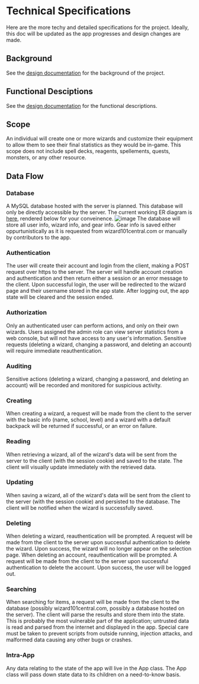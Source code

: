 # Technical Specifications
Here are the more techy and detailed specifications for the project.
Ideally, this doc will be updated as the app progresses and design changes are made.

## Background
See the [design documentation](DESIGN.md) for the background of the project.

## Functional Desciptions
See the [design documentation](DESIGN.md#requirements) for the functional descriptions.

## Scope
An individual will create one or more wizards and customize their equipment to allow them to see their final statistics as they would be in-game.
This scope does not include spell decks, reagents, spellements, quests, monsters, or any other resource.

## Data Flow
### Database
A MySQL database hosted with the server is planned.
This database will only be directly accessible by the server.
The current working ER diagram is [here](ERDiagram.dia), rendered below for your conveinence.
![image](https://user-images.githubusercontent.com/83716239/167748462-06bedf91-54b7-4ff7-be87-34a7c374af07.png)
The database will store all user info, wizard info, and gear info.
Gear info is saved either oppurtunistically as it is requested from wizard101central.com or manually by contributors to the app.

### Authentication
The user will create their account and login from the client, making a POST request over https to the server.
The server will handle account creation and authentication and then return either a session or an error message to the client.
Upon successful login, the user will be redirected to the wizard page and their username stored in the app state.
After logging out, the app state will be cleared and the session ended.

### Authorization
Only an authenticated user can perform actions, and only on their own wizards.
Users assigned the admin role can view server statistics from a web console, but will not have access to any user's information.
Sensitive requests (deleting a wizard, changing a password, and deleting an account) will require immediate reauthentication.

### Auditing
Sensitive actions (deleting a wizard, changing a password, and deleting an account) will be recorded and monitored for suspicious activity.

### Creating
When creating a wizard, a request will be made from the client to the server with the basic info (name, school, level) and a wizard with a default backpack will be returned if successful, or an error on failure.

### Reading
When retrieving a wizard, all of the wizard's data will be sent from the server to the client (with the session cookie) and saved to the state.
The client will visually update immediately with the retrieved data.

### Updating
When saving a wizard, all of the wizard's data will be sent from the client to the server (with the session cookie) and persisted to the database.
The client will be notified when the wizard is successfully saved.

### Deleting
When deleting a wizard, reauthentication will be prompted.
A request will be made from the client to the server upon successful authentication to delete the wizard.
Upon success, the wizard will no longer appear on the selection page.
When deleting an account, reauthentication will be prompted.
A request will be made from the client to the server upon successful authentication to delete the account.
Upon success, the user will be logged out.

### Searching
When searching for items, a request will be made from the client to the database (possibly wizard101central.com, possibly a database hosted on the server).
The client will parse the results and store them into the state.
This is probably the most vulnerable part of the application; untrusted data is read and parsed from the internet and displayed in the app.
Special care must be taken to prevent scripts from outside running, injection attacks, and malformed data causing any other bugs or crashes.

### Intra-App
Any data relating to the state of the app will live in the App class.
The App class will pass down state data to its children on a need-to-know basis.

